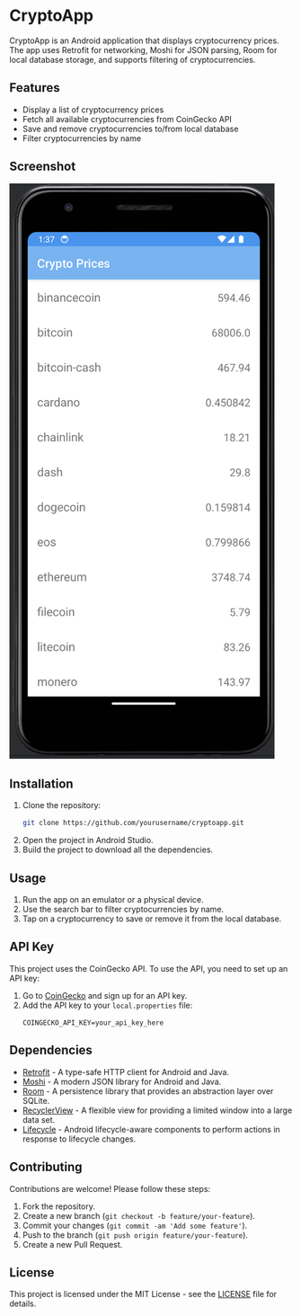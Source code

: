 # CryptoApp

CryptoApp is an Android application that displays cryptocurrency prices. The app uses Retrofit for networking, Moshi for JSON parsing, Room for local database storage, and supports filtering of cryptocurrencies.

## Features

- Display a list of cryptocurrency prices
- Fetch all available cryptocurrencies from CoinGecko API
- Save and remove cryptocurrencies to/from local database
- Filter cryptocurrencies by name

## Screenshot

![CryptoApp Screenshot](./CryptoApp.png)

## Installation

1. Clone the repository:
    ```sh
    git clone https://github.com/yourusername/cryptoapp.git
    ```
2. Open the project in Android Studio.
3. Build the project to download all the dependencies.

## Usage

1. Run the app on an emulator or a physical device.
2. Use the search bar to filter cryptocurrencies by name.
3. Tap on a cryptocurrency to save or remove it from the local database.

## API Key

This project uses the CoinGecko API. To use the API, you need to set up an API key:

1. Go to [CoinGecko](https://www.coingecko.com/) and sign up for an API key.
2. Add the API key to your `local.properties` file:
    ```properties
    COINGECKO_API_KEY=your_api_key_here
    ```

## Dependencies

- [Retrofit](https://square.github.io/retrofit/) - A type-safe HTTP client for Android and Java.
- [Moshi](https://github.com/square/moshi) - A modern JSON library for Android and Java.
- [Room](https://developer.android.com/jetpack/androidx/releases/room) - A persistence library that provides an abstraction layer over SQLite.
- [RecyclerView](https://developer.android.com/guide/topics/ui/layout/recyclerview) - A flexible view for providing a limited window into a large data set.
- [Lifecycle](https://developer.android.com/jetpack/androidx/releases/lifecycle) - Android lifecycle-aware components to perform actions in response to lifecycle changes.

## Contributing

Contributions are welcome! Please follow these steps:

1. Fork the repository.
2. Create a new branch (`git checkout -b feature/your-feature`).
3. Commit your changes (`git commit -am 'Add some feature'`).
4. Push to the branch (`git push origin feature/your-feature`).
5. Create a new Pull Request.

## License

This project is licensed under the MIT License - see the [LICENSE](LICENSE) file for details.
